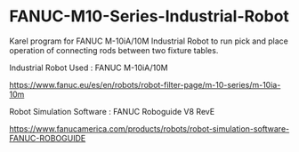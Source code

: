 # FANUC-M10-Series-Industrial-Robot
Karel program for FANUC M-10iA/10M Industrial Robot to run pick and place operation of connecting rods between two fixture tables.

Industrial Robot Used : FANUC M-10iA/10M

https://www.fanuc.eu/es/en/robots/robot-filter-page/m-10-series/m-10ia-10m

Robot Simulation Software : FANUC Roboguide V8 RevE

https://www.fanucamerica.com/products/robots/robot-simulation-software-FANUC-ROBOGUIDE
